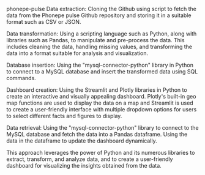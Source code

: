 phonepe-pulse
Data extraction: Cloning the Github using script to fetch the data from the Phonepe pulse Github repository and storing it in a suitable format such as CSV or JSON.

Data transformation: Using a scripting language such as Python, along with libraries such as Pandas, to manipulate and pre-process the data. This includes cleaning the data, handling missing values, and transforming the data into a format suitable for analysis and visualization.

Database insertion: Using the "mysql-connector-python" library in Python to connect to a MySQL database and insert the transformed data using SQL commands.

Dashboard creation: Using the Streamlit and Plotly libraries in Python to create an interactive and visually appealing dashboard. Plotly's built-in geo map functions are used to display the data on a map and Streamlit is used to create a user-friendly interface with multiple dropdown options for users to select different facts and figures to display.

Data retrieval: Using the "mysql-connector-python" library to connect to the MySQL database and fetch the data into a Pandas dataframe. Using the data in the dataframe to update the dashboard dynamically.

This approach leverages the power of Python and its numerous libraries to extract, transform, and analyze data, and to create a user-friendly dashboard for visualizing the insights obtained from the data.

